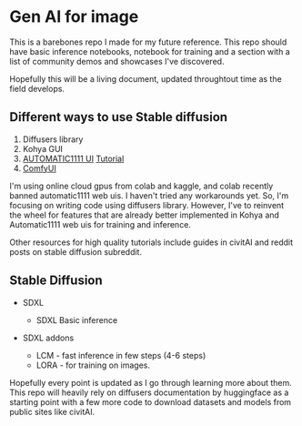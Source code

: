 # Gen AI for image

This is a barebones repo I made for my future reference. This repo should have basic inference notebooks, notebook for training and a section with a list of community demos and showcases I've discovered.

Hopefully this will be a living document, updated throughtout time as the field develops.

## Different ways to use Stable diffusion

1. Diffusers library
2. Kohya GUI
3. [AUTOMATIC1111 UI](https://github.com/AUTOMATIC1111/stable-diffusion-webui) [Tutorial](https://stable-diffusion-art.com/automatic1111/)
4. [ComfyUI](https://github.com/comfyanonymous/ComfyUI)

I'm using online cloud gpus from colab and kaggle, and colab recently banned automatic1111 web uis. I haven't tried any workarounds yet. So, I'm focusing on writing code using diffusers library. However, I've to reinvent the wheel for features that are already better implemented in Kohya and Automatic1111 web uis for training and inference.

Other resources for high quality tutorials include guides in civitAI and reddit posts on stable diffusion subreddit.

## Stable Diffusion

- SDXL

  - SDXL Basic inference

- SDXL addons
  - LCM - fast inference in few steps (4-6 steps)
  - LORA - for training on images.

Hopefully every point is updated as I go through learning more about them. This repo will heavily rely on diffusers documentation by huggingface as a starting point with a few more code to download datasets and models from public sites like civitAI.
